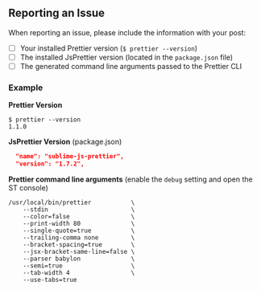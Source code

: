 ## Reporting an Issue

When reporting an issue, please include the information with your post:

- [ ] Your installed Prettier version (`$ prettier --version`)
- [ ] The installed JsPrettier version (located in the `package.json` file)
- [ ] The generated command line arguments passed to the Prettier CLI

### Example

**Prettier Version**

```
$ prettier --version
1.1.0
```

**JsPrettier Version** (package.json)

```json
  "name": "sublime-js-prettier",
  "version": "1.7.2",
```

**Prettier command line arguments** (enable the `debug` setting and open the ST console)

```
/usr/local/bin/prettier           \
    --stdin                       \
    --color=false                 \
    --print-width 80              \
    --single-quote=true           \
    --trailing-comma none         \
    --bracket-spacing=true        \
    --jsx-bracket-same-line=false \
    --parser babylon              \
    --semi=true                   \
    --tab-width 4                 \
    --use-tabs=true
```

